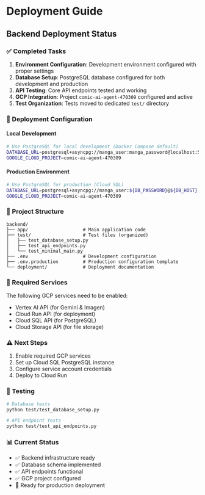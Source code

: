 # Deployment Guide

## Backend Deployment Status

### ✅ Completed Tasks

1. **Environment Configuration**: Development environment configured with proper settings
2. **Database Setup**: PostgreSQL database configured for both development and production  
3. **API Testing**: Core API endpoints tested and working
4. **GCP Integration**: Project `comic-ai-agent-470309` configured and active
5. **Test Organization**: Tests moved to dedicated `test/` directory

### 🚀 Deployment Configuration

#### Local Development
```bash
# Use PostgreSQL for local development (Docker Compose default)
DATABASE_URL=postgresql+asyncpg://manga_user:manga_password@localhost:5432/manga_db
GOOGLE_CLOUD_PROJECT=comic-ai-agent-470309
```

#### Production Environment
```bash
# Use PostgreSQL for production (Cloud SQL)
DATABASE_URL=postgresql+asyncpg://manga_user:${DB_PASSWORD}@${DB_HOST}:5432/manga_db
GOOGLE_CLOUD_PROJECT=comic-ai-agent-470309
```

### 📁 Project Structure

```
backend/
├── app/                    # Main application code
├── test/                   # Test files (organized)
│   ├── test_database_setup.py
│   ├── test_api_endpoints.py
│   └── test_minimal_main.py
├── .env                    # Development configuration
├── .env.production         # Production configuration template
└── deployment/             # Deployment documentation
```

### 🔧 Required Services

The following GCP services need to be enabled:
- Vertex AI API (for Gemini & Imagen)
- Cloud Run API (for deployment)
- Cloud SQL API (for PostgreSQL)
- Cloud Storage API (for file storage)

### ⚠️ Next Steps

1. Enable required GCP services
2. Set up Cloud SQL PostgreSQL instance
3. Configure service account credentials
4. Deploy to Cloud Run

### 🧪 Testing

```bash
# Database tests
python test/test_database_setup.py

# API endpoint tests  
python test/test_api_endpoints.py
```

### 📊 Current Status

- ✅ Backend infrastructure ready
- ✅ Database schema implemented
- ✅ API endpoints functional
- ✅ GCP project configured
- 🔄 Ready for production deployment
